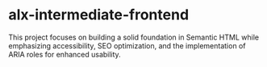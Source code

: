 # alx-intermediate-frontend
This project focuses on building a solid foundation in Semantic HTML while emphasizing accessibility, SEO optimization, and the implementation of ARIA roles for enhanced usability.